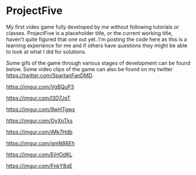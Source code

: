 # ProjectFive
My first video game fully developed by me without following tutorials or classes. ProjectFive is a placeholder title, or the current working title, haven't quite figured that one out yet. I'm posting the code here as this is a learning experience for me and if others have questions they might be able to look at what I did for solutions.

Some gifs of the game through various stages of development can be found below. Some video clips of the game can also be found on my twitter https://twitter.com/SpartanFanDMD. 

https://imgur.com/VgBQuP3

https://imgur.com/l3D7JqT

https://imgur.com/9wHTgws

https://imgur.com/GyXpTks

https://imgur.com/jMk7Hdb

https://imgur.com/gmN86Eh

https://imgur.com/EjHOdKL

https://imgur.com/FnkY8qE
